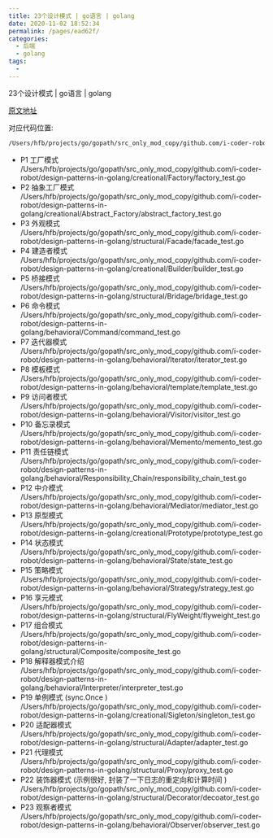 ```yaml
---
title: 23个设计模式 | go语言 | golang
date: 2020-11-02 18:52:34
permalink: /pages/ead62f/
categories:
  - 后端
  - golang
tags:
  - 
---
```




23个设计模式 | go语言 | golang

[原文地址](https://www.bilibili.com/video/BV1GD4y1D7D3?p=2)






对应代码位置:
``` bash
/Users/hfb/projects/go/gopath/src_only_mod_copy/github.com/i-coder-robot/design-patterns-in-golang/creational/Factory/factory.go
```



*  P1 工厂模式
/Users/hfb/projects/go/gopath/src_only_mod_copy/github.com/i-coder-robot/design-patterns-in-golang/creational/Factory/factory_test.go
*  P2 抽象工厂模式
/Users/hfb/projects/go/gopath/src_only_mod_copy/github.com/i-coder-robot/design-patterns-in-golang/creational/Abstract_Factory/abstract_factory_test.go
*  P3 外观模式
/Users/hfb/projects/go/gopath/src_only_mod_copy/github.com/i-coder-robot/design-patterns-in-golang/structural/Facade/facade_test.go
*  P4 建造者模式
/Users/hfb/projects/go/gopath/src_only_mod_copy/github.com/i-coder-robot/design-patterns-in-golang/creational/Builder/builder_test.go
*  P5 桥接模式
/Users/hfb/projects/go/gopath/src_only_mod_copy/github.com/i-coder-robot/design-patterns-in-golang/structural/Bridage/bridage_test.go
*  P6 命令模式
/Users/hfb/projects/go/gopath/src_only_mod_copy/github.com/i-coder-robot/design-patterns-in-golang/behavioral/Command/command_test.go
*  P7 迭代器模式
/Users/hfb/projects/go/gopath/src_only_mod_copy/github.com/i-coder-robot/design-patterns-in-golang/behavioral/Iterator/iterator_test.go
*  P8 模板模式
/Users/hfb/projects/go/gopath/src_only_mod_copy/github.com/i-coder-robot/design-patterns-in-golang/behavioral/template/template_test.go
*  P9 访问者模式
/Users/hfb/projects/go/gopath/src_only_mod_copy/github.com/i-coder-robot/design-patterns-in-golang/behavioral/Visitor/visitor_test.go
*  P10 备忘录模式
/Users/hfb/projects/go/gopath/src_only_mod_copy/github.com/i-coder-robot/design-patterns-in-golang/behavioral/Memento/memento_test.go
*  P11 责任链模式
/Users/hfb/projects/go/gopath/src_only_mod_copy/github.com/i-coder-robot/design-patterns-in-golang/behavioral/Responsibility_Chain/responsibility_chain_test.go
*  P12 中介模式
/Users/hfb/projects/go/gopath/src_only_mod_copy/github.com/i-coder-robot/design-patterns-in-golang/behavioral/Mediator/mediator_test.go
*  P13 原型模式
/Users/hfb/projects/go/gopath/src_only_mod_copy/github.com/i-coder-robot/design-patterns-in-golang/creational/Prototype/prototype_test.go
*  P14 状态模式
/Users/hfb/projects/go/gopath/src_only_mod_copy/github.com/i-coder-robot/design-patterns-in-golang/behavioral/State/state_test.go
*  P15 策略模式
/Users/hfb/projects/go/gopath/src_only_mod_copy/github.com/i-coder-robot/design-patterns-in-golang/behavioral/Strategy/strategy_test.go
*  P16 享元模式
/Users/hfb/projects/go/gopath/src_only_mod_copy/github.com/i-coder-robot/design-patterns-in-golang/structural/FlyWeight/flyweight_test.go
*  P17 组合模式
/Users/hfb/projects/go/gopath/src_only_mod_copy/github.com/i-coder-robot/design-patterns-in-golang/structural/Composite/composite_test.go
*  P18 解释器模式介绍
/Users/hfb/projects/go/gopath/src_only_mod_copy/github.com/i-coder-robot/design-patterns-in-golang/behavioral/Interpreter/interpreter_test.go
*  P19 单例模式  (sync.Once )
/Users/hfb/projects/go/gopath/src_only_mod_copy/github.com/i-coder-robot/design-patterns-in-golang/creational/Sigleton/singleton_test.go
*  P20 适配器模式
/Users/hfb/projects/go/gopath/src_only_mod_copy/github.com/i-coder-robot/design-patterns-in-golang/structural/Adapter/adapter_test.go
*  P21 代理模式
/Users/hfb/projects/go/gopath/src_only_mod_copy/github.com/i-coder-robot/design-patterns-in-golang/structural/Proxy/proxy_test.go
*  P22 装饰器模式  (示例很好, 封装了一下日志的重定向和计算时间 )
/Users/hfb/projects/go/gopath/src_only_mod_copy/github.com/i-coder-robot/design-patterns-in-golang/structural/Decorator/decoator_test.go
*  P23 观察者模式
/Users/hfb/projects/go/gopath/src_only_mod_copy/github.com/i-coder-robot/design-patterns-in-golang/behavioral/Observer/observer_test.go

